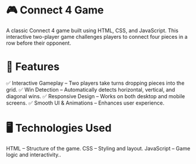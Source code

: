 
# 🎮 Connect 4 Game
A classic Connect 4 game built using HTML, CSS, and JavaScript. This interactive two-player game challenges players to connect four pieces in a row before their opponent.  
# 📌 Features
✅ Interactive Gameplay – Two players take turns dropping pieces into the grid.
✅ Win Detection – Automatically detects horizontal, vertical, and diagonal wins.
✅ Responsive Design – Works on both desktop and mobile screens.
✅ Smooth UI & Animations – Enhances user experience.  
# 🖥️ Technologies Used
HTML – Structure of the game.
CSS – Styling and layout.
JavaScript – Game logic and interactivity..
